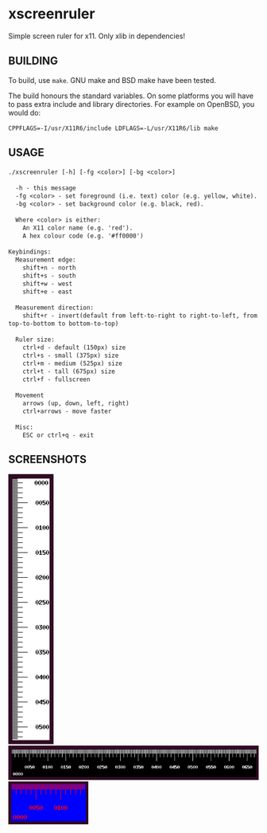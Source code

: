 # xscreenruler
Simple screen ruler for x11. Only xlib in dependencies!

## BUILDING

To build, use `make`. GNU make and BSD make have been tested.

The build honours the standard variables. On some platforms you will have to
pass extra include and library directories. For example on OpenBSD, you would
do:

```
CPPFLAGS=-I/usr/X11R6/include LDFLAGS=-L/usr/X11R6/lib make
```

## USAGE

```
./xscreenruler [-h] [-fg <color>] [-bg <color>]

  -h - this message
  -fg <color> - set foreground (i.e. text) color (e.g. yellow, white).
  -bg <color> - set background color (e.g. black, red).

  Where <color> is either:
    An X11 color name (e.g. 'red').
    A hex colour code (e.g. '#ff0000')

Keybindings:
  Measurement edge:
    shift+n - north
    shift+s - south
    shift+w - west
    shift+e - east

  Measurement direction:
    shift+r - invert(default from left-to-right to right-to-left, from top-to-bottom to bottom-to-top)

  Ruler size:
    ctrl+d - default (150px) size
    ctrl+s - small (375px) size
    ctrl+m - medium (525px) size
    ctrl+t - tall (675px) size
    ctrl+f - fullscreen

  Movement
    arrows (up, down, left, right)
    ctrl+arrows - move faster

  Misc:
    ESC or ctrl+q - exit

```

## SCREENSHOTS

![xscreenruler.png](https://github.com/6d7367/xscreenruler/blob/master/xscreenruler.png)
![xscreenruler.png](https://raw.githubusercontent.com/6d7367/xscreenruler/master/xscreenruler%20-fg%20white%20-bg%20black.png)
![xscreenruler.png](https://raw.githubusercontent.com/6d7367/xscreenruler/master/xscreenruler%20-fg%20red%20-bg%20blue.png)
